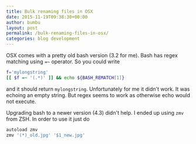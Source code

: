 ```yaml
---
title: Bulk renaming files in OSX
date: 2015-11-19T09:38:30+00:00
author: bumbu
layout: post
permalink: /bulk-renaming-files-in-osx/
categories: blog development
---
```

OSX comes with a pretty old bash version (3.2 for me). Bash has regex matching using `=~` operator. So you could write

```bash
f='mylongstring'
[[ $f =~ '(.*)' ]] && echo ${BASH_REMATCH[1]}
```

and it should return `mylongstring`. Unfortunately for me it didn't work. It was echoing an empty string. But regex seems to work as otherwise echo would not execute.

Upgrading bash to a newer version (4.3) didn't help. I ended up using `zmv` from ZSH. In order to use it just do

```bash
autoload zmv
zmv '(*)_old.jpg' '$1_new.jpg'
```
